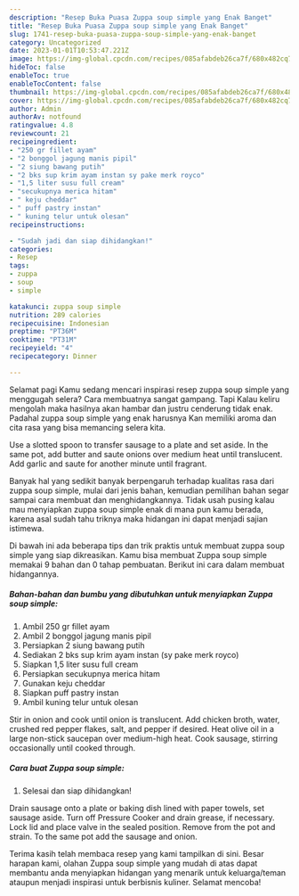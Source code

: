 ```yaml
---
description: "Resep Buka Puasa Zuppa soup simple yang Enak Banget"
title: "Resep Buka Puasa Zuppa soup simple yang Enak Banget"
slug: 1741-resep-buka-puasa-zuppa-soup-simple-yang-enak-banget
category: Uncategorized
date: 2023-01-01T10:53:47.221Z
image: https://img-global.cpcdn.com/recipes/085afabdeb26ca7f/680x482cq70/zuppa-soup-simple-foto-resep-utama.jpg
hideToc: false
enableToc: true
enableTocContent: false
thumbnail: https://img-global.cpcdn.com/recipes/085afabdeb26ca7f/680x482cq70/zuppa-soup-simple-foto-resep-utama.jpg
cover: https://img-global.cpcdn.com/recipes/085afabdeb26ca7f/680x482cq70/zuppa-soup-simple-foto-resep-utama.jpg
author: Admin
authorAv: notfound
ratingvalue: 4.8
reviewcount: 21
recipeingredient:
- "250 gr fillet ayam"
- "2 bonggol jagung manis pipil"
- "2 siung bawang putih"
- "2 bks sup krim ayam instan sy pake merk royco"
- "1,5 liter susu full cream"
- "secukupnya merica hitam"
- " keju cheddar"
- " puff pastry instan"
- " kuning telur untuk olesan"
recipeinstructions:

- "Sudah jadi dan siap dihidangkan!"
categories:
- Resep
tags:
- zuppa
- soup
- simple

katakunci: zuppa soup simple 
nutrition: 289 calories
recipecuisine: Indonesian
preptime: "PT36M"
cooktime: "PT31M"
recipeyield: "4"
recipecategory: Dinner

---
```



Selamat pagi Kamu sedang mencari inspirasi resep zuppa soup simple yang menggugah selera? Cara membuatnya sangat gampang. Tapi Kalau keliru mengolah maka hasilnya akan hambar dan justru cenderung tidak enak. Padahal zuppa soup simple yang enak harusnya Kan memiliki aroma dan cita rasa yang bisa memancing selera kita.


Use a slotted spoon to transfer sausage to a plate and set aside. In the same pot, add butter and saute onions over medium heat until translucent. Add garlic and saute for another minute until fragrant.

Banyak hal yang sedikit banyak berpengaruh terhadap kualitas rasa dari zuppa soup simple, mulai dari jenis bahan, kemudian pemilihan bahan segar sampai cara membuat dan menghidangkannya. Tidak usah pusing kalau mau menyiapkan zuppa soup simple enak di mana pun kamu berada, karena asal sudah tahu triknya maka hidangan ini dapat menjadi sajian istimewa.


Di bawah ini ada beberapa tips dan trik praktis untuk membuat zuppa soup simple yang siap dikreasikan. Kamu bisa membuat Zuppa soup simple memakai 9 bahan dan 0 tahap pembuatan. Berikut ini cara dalam membuat hidangannya.

<!--inarticleads1-->

##### Bahan-bahan dan bumbu yang dibutuhkan untuk menyiapkan Zuppa soup simple:

1. Ambil 250 gr fillet ayam
1. Ambil 2 bonggol jagung manis pipil
1. Persiapkan 2 siung bawang putih
1. Sediakan 2 bks sup krim ayam instan (sy pake merk royco)
1. Siapkan 1,5 liter susu full cream
1. Persiapkan secukupnya merica hitam
1. Gunakan  keju cheddar
1. Siapkan  puff pastry instan
1. Ambil  kuning telur untuk olesan


Stir in onion and cook until onion is translucent. Add chicken broth, water, crushed red pepper flakes, salt, and pepper if desired. Heat olive oil in a large non-stick saucepan over medium-high heat. Cook sausage, stirring occasionally until cooked through. 

<!--inarticleads2-->

##### Cara buat Zuppa soup simple:


1. Selesai dan siap dihidangkan!

Drain sausage onto a plate or baking dish lined with paper towels, set sausage aside. Turn off Pressure Cooker and drain grease, if necessary. Lock lid and place valve in the sealed position. Remove from the pot and strain. To the same pot add the sausage and onion. 

Terima kasih telah membaca resep yang kami tampilkan di sini. Besar harapan kami, olahan Zuppa soup simple yang mudah di atas dapat membantu anda menyiapkan hidangan yang menarik untuk keluarga/teman ataupun menjadi inspirasi untuk berbisnis kuliner. Selamat mencoba!

